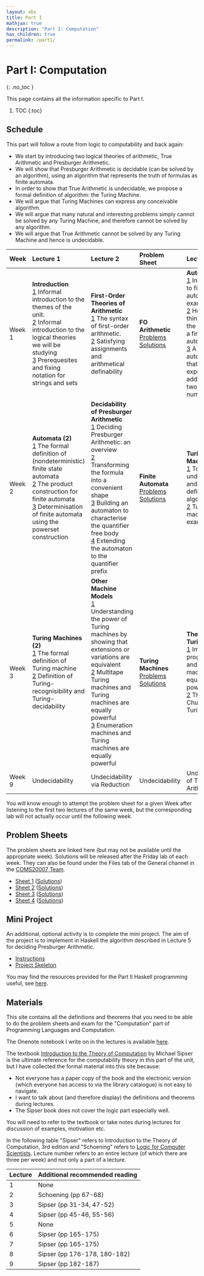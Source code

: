 ```yaml
---
layout: obs
title: Part I
mathjax: true
description: "Part I: Computation"
has_children: true
permalink: /part1/
---
```


# Part I: Computation
{: .no_toc }

This page contains all the information specific to Part I.
1. TOC
{:toc}

## Schedule

This part will follow a route from logic to computability and back again:
* We start by introducing two logical theories of arithmetic, True Arithmetic and Presburger Arithmetic.
* We will show that Presburger Arithmetic is decidable (can be solved by an algorithm), using an algorithm that represents the truth of formulas as finite automata.
* In order to show that True Arithmetic is undecidable, we propose a formal definition of algorithm: the Turing Machine.
* We will argue that Turing Machines can express any conceivable algorithm.
* We will argue that many natural and interesting problems simply cannot be solved by any Turing Machine, and therefore cannot be solved by any algorithm.
* We will argue that True Arithmetic cannot be solved by any Turing Machine and hence is undecidable.


| Week | Lecture 1           | Lecture 2                             | Problem Sheet       | Lecture 3                         | 
|:-----|:--------------------|:--------------------------------------|:--------------------|:----------------------------------|
| Week 1    | __Introduction__ <br/>[1](https://web.microsoftstream.com/video/e2f7fe6e-23dc-462f-9a5d-1a3115f3c772?channelId=029543e1-41d8-4091-b07b-af0c676c468c) Informal introduction to the themes of the unit.<br/>[2](https://web.microsoftstream.com/video/8d945dd5-1508-47b9-bad2-f8bcba4c440d?channelId=029543e1-41d8-4091-b07b-af0c676c468c) Informal introduction to the logical theories we will be studying<br/>[3](https://web.microsoftstream.com/video/170f69ba-9847-47d7-8f28-aae19d0c7edf?channelId=029543e1-41d8-4091-b07b-af0c676c468c) Prerequesites and fixing notation for strings and sets      | __First-Order Theories of Arithmetic__ <br/> [1](https://web.microsoftstream.com/video/56fe0d08-bc5b-4917-8481-5294802f0d6c?channelId=029543e1-41d8-4091-b07b-af0c676c468c) The syntax of first-order arithmetic. <br/>[2](https://web.microsoftstream.com/video/3ec7b2ea-904f-4e39-8c32-9cc268876fdb?channelId=029543e1-41d8-4091-b07b-af0c676c468c) Satisfying assignments and arithmetical definability    | __FO Arithmetic__<br/>[Problems](https://uob.sharepoint.com/teams/grp-COMS20007/Shared%20Documents/General/Problems%20(Part%20I)/sheet1.pdf)<br/>[Solutions](https://uob.sharepoint.com/teams/grp-COMS20007/Shared%20Documents/General/Solutions%20(Part%20I)/sheet1.pdf)       | __Automata (1)__  <br/>[1](https://web.microsoftstream.com/video/c7eaf9ef-a50e-4391-9521-76331607115e?channelId=029543e1-41d8-4091-b07b-af0c676c468c) Introduction to finite automata by example<br/>[2](https://web.microsoftstream.com/video/cc054bf3-967f-4a12-996a-28fc6024c5a6?channelId=029543e1-41d8-4091-b07b-af0c676c468c) How to think about the design of a finite autoamta<br/>[3](https://web.microsoftstream.com/video/0e1b4449-0c62-4575-843b-ea6766fd4815?channelId=029543e1-41d8-4091-b07b-af0c676c468c) A finite automaton that can express the addition of two natural numbers |
| Week 2    | __Automata (2)__ <br/>[1](https://web.microsoftstream.com/video/726b7fe0-3528-44a3-bef2-1a704c6ed1c1?channelId=029543e1-41d8-4091-b07b-af0c676c468c) The formal definition of (nondeterministic) finite state automata <br/>[2](https://web.microsoftstream.com/video/656944bc-917a-4168-b234-a1a84e6281d1?channelId=029543e1-41d8-4091-b07b-af0c676c468c) The product construction for finite automata  <br/>[3](https://web.microsoftstream.com/video/b0c85562-7f28-4043-ac4b-65a303f87228?channelId=029543e1-41d8-4091-b07b-af0c676c468c) Determinisation of finite automata using the powerset construction       | __Decidability of Presburger Arithmetic__ <br/>[1](https://web.microsoftstream.com/video/423d56ec-db71-413c-9265-c1fb04c4b262?channelId=029543e1-41d8-4091-b07b-af0c676c468c) Deciding Presburger Arithmetic: an overview <br/> [2](https://web.microsoftstream.com/video/5de20035-3ff2-4d3f-8c7f-441bc89f1169?channelId=029543e1-41d8-4091-b07b-af0c676c468c) Transforming the formula into a convenient shape<br/>[3](https://web.microsoftstream.com/video/8b91fe48-f074-402d-b3c6-f8a5a95f9270?channelId=029543e1-41d8-4091-b07b-af0c676c468c) Building an automaton to characterise the quantifier free body<br/>[4](https://web.microsoftstream.com/video/3f9c3760-7ddf-4b66-b3b8-4bc2ed4bc538?channelId=029543e1-41d8-4091-b07b-af0c676c468c) Extending the automaton to the quantifier prefix | __Finite Automata__<br/>[Problems](https://uob.sharepoint.com/teams/grp-COMS20007/Shared%20Documents/General/Problems%20(Part%20I)/sheet2.pdf)<br/>[Solutions](https://uob.sharepoint.com/teams/grp-COMS20007/Shared%20Documents/General/Solutions%20(Part%20I)/sheet2.pdf)    | __Turing Machines (1)__ <br/> [1](https://web.microsoftstream.com/video/bebe509d-70b6-42e3-8add-a6cdffc1908e?channelId=029543e1-41d8-4091-b07b-af0c676c468c) Towards undecidability and a definition of algorithm<br/>[2](https://web.microsoftstream.com/video/09cc82cd-0602-4777-89cb-bf07cd0dd823?channelId=029543e1-41d8-4091-b07b-af0c676c468c) Turing machines by example             | 
| Week 3    | __Turing Machines (2)__<br/>[1](https://web.microsoftstream.com/video/0cbedae3-04d8-4ce6-a0c7-e58d3845fae8?channelId=029543e1-41d8-4091-b07b-af0c676c468c) The formal definition of Turing machine<br/> [2](https://web.microsoftstream.com/video/fbca8f33-6fdb-4de6-8e0c-d79eba825afc?channelId=029543e1-41d8-4091-b07b-af0c676c468c) Definition of Turing-recognisibility and Turing-decidability | __Other Machine Models__ <br/>[1](https://web.microsoftstream.com/video/3f61434d-b7ea-48fb-a262-cf0d7392ee92?channelId=029543e1-41d8-4091-b07b-af0c676c468c) Understanding the power of Turing machines by showing that extensions or variations are equivalent <br/>[2](https://web.microsoftstream.com/video/7c23fa33-56cd-459b-af8b-8566d42737d9?channelId=029543e1-41d8-4091-b07b-af0c676c468c) Multitape Turing machines and Turing machines are equally powerful <br/>[3](https://web.microsoftstream.com/video/f135c828-b1b5-4a6a-ab08-e5be804be3f5?channelId=029543e1-41d8-4091-b07b-af0c676c468c) Enumeration machines and Turing machines are equally powerful                | __Turing Machines__<br/>[Problems](https://uob.sharepoint.com/teams/grp-COMS20007/Shared%20Documents/General/Problems%20(Part%20I)/sheet3.pdf)<br/>[Solutions](https://uob.sharepoint.com/teams/grp-COMS20007/Shared%20Documents/General/Solutions%20(Part%20I)/sheet3.pdf)     | __The Church-Turing Thesis__ <br/>[1](https://web.microsoftstream.com/video/884943ae-890a-4e8a-8e21-d72b2de185d1?channelId=029543e1-41d8-4091-b07b-af0c676c468c) Imperative programming and Turing machines are equally powerful <br/>[2](https://web.microsoftstream.com/video/8aa90b1d-b315-42f6-9aeb-c5c5a13a4070?channelId=029543e1-41d8-4091-b07b-af0c676c468c) The Church-Turing thesis         |
| Week 9    | Undecidability      | Undecidability via Reduction          | Undecidability      | Undecidability of True Arithmetic |

You will know enough to attempt the problem sheet for a given Week  after listening to the first two lectures of the same week, but the corresponding lab will not actually occur until the following week.

## Problem Sheets
The problem sheets are linked here (but may not be available until the appropriate week).  Solutions will be released after the Friday lab of each week.  They can also be found under the Files tab of the General channel in the [COMS20007 Team](https://teams.microsoft.com/l/team/19%3add828ce0548d42159af589fd2340ec82%40thread.tacv2/conversations?groupId=ae85fd4b-b6ac-4b6c-870d-7e4451649167&tenantId=b2e47f30-cd7d-4a4e-a5da-b18cf1a4151b).

* [Sheet 1](https://uob.sharepoint.com/teams/grp-COMS20007/Shared%20Documents/General/Problems%20(Part%20I)/sheet1.pdf) ([Solutions](https://uob.sharepoint.com/teams/grp-COMS20007/Shared%20Documents/General/Solutions%20(Part%20I)/sheet1.pdf)) 
* [Sheet 2](https://uob.sharepoint.com/teams/grp-COMS20007/Shared%20Documents/General/Problems%20(Part%20I)/sheet2.pdf) ([Solutions](https://uob.sharepoint.com/teams/grp-COMS20007/Shared%20Documents/General/Solutions%20(Part%20I)/sheet2.pdf)) 
* [Sheet 3](https://uob.sharepoint.com/teams/grp-COMS20007/Shared%20Documents/General/Problems%20(Part%20I)/sheet3.pdf) ([Solutions](https://uob.sharepoint.com/teams/grp-COMS20007/Shared%20Documents/General/Solutions%20(Part%20I)/sheet3.pdf)) 
* [Sheet 4](https://uob.sharepoint.com/teams/grp-COMS20007/Shared%20Documents/General/Problems%20(Part%20I)/sheet4.pdf) ([Solutions](https://uob.sharepoint.com/teams/grp-COMS20007/Shared%20Documents/General/Solutions%20(Part%20I)/sheet4.pdf)) 

## Mini Project

An additional, optional activity is to complete the mini project.  The aim of the project is to implement in Haskell the algorithm described in Lecture 5 for deciding Presburger Arithmetic.  

  * [Instructions](https://uob.sharepoint.com/teams/grp-COMS20007/Shared%20Documents/General/Mini%20Project%20(Part%20I)/miniproj.pdf)
  * [Project Skeleton](https://uob.sharepoint.com/teams/grp-COMS20007/Shared%20Documents/General/Mini%20Project%20(Part%20I)/presburger.zip)

You may find the resources provided for the Part II Haskell programming useful, see [here](https://cs-uob.github.io/COMS20007/part2/#problem-sheets).


## Materials
This site contains all the definitions and theorems that you need to be able to do the problem sheets and exam for the "Computation" part of Programming Languages and Computation. 

The Onenote notebook I write on in the lectures is available [here](https://uob-my.sharepoint.com/:o:/g/personal/sr17466_bristol_ac_uk/Em80TGXrzjhKq834uuX-g3sBk9buP0nhKiY2VVnCNG1Qbg?e=efIUKX).

The textbook [Introduction to the Theory of Computation](https://ebookcentral.proquest.com/lib/bristol/detail.action?docID=5133051) by Michael Sipser is the ultimate reference for the computability theory in this part of the unit, but I have collected the formal material into this site because:
* Not everyone has a paper copy of the book and the electronic version (which everyone has access to via the library catalogue) is not easy to navigate.
* I want to talk about (and therefore display) the definitions and theorems during lectures.
* The Sipser book does not cover the logic part especially well.

You will need to refer to the textbook or take notes during lectures for discussion of examples, motivation etc.

In the following table "Sipser" refers to Introduction to the Theory of Computation, 3rd edition and "Schoening" refers to [Logic for Computer Scientists](https://link-springer-com.bris.idm.oclc.org/book/10.1007%2F978-0-8176-4763-6).  Lecture number refers to an entire lecture (of which there are three per week) and not only a part of a lecture.

| Lecture | Additional recommended reading |
|:--------|:-------------------------------|
| 1       | None                           |
| 2       | Schoening (pp 67-68)           |
| 3       | Sipser (pp 31-34, 47-52)       |
| 4       | Sipser (pp 45-46, 55-56)       |
| 5       | None                           |
| 6       | Sipser (pp 165-175)            |
| 7       | Sipser (pp 165-175)            |
| 8       | Sipser (pp 176-178, 180-182)   |
| 9       | Sipser (pp 182-187)            |
